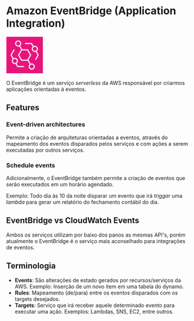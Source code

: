# Amazon EventBridge (Application Integration)

<img height=100px; alt="amazon-eventbridge" src="../../../images/amazon-eventbridge.png" />

O EventBridge é um serviço *serverless* da AWS responsável por criarmos aplicações orientadas à eventos.

## Features

### Event-driven architectures

Permite a criação de arquiteturas orientadas a eventos, através do mapeamento dos eventos disparados pelos serviços e com ações a serem executadas por outros serviços.

### Schedule events

Adicionalmente, o EventBridge também permite a criação de eventos que serão executados em um horário agendado.

Exemplo: Todo dia às 10 da noite disparar um evento que irá *triggar* uma *lambda* para gerar um relatório do fechamento contábil do dia.

## EventBridge vs CloudWatch Events

Ambos os serviços utilizam por baixo dos panos as mesmas API's, porém atualmente o EventBridge é o serviço mais aconselhado para integrações de eventos.

## Terminologia

- **Events**: São alterações de estado gerados por recursos/serviços da AWS. Exemplo: Inserção de um novo item em uma tabela do dynamo.
- **Rules**: Mapeamento (de/para) entre os eventos disparados com os targets desejados.
- **Targets**: Serviço que irá receber aquele determinado evento para executar uma ação. Exemplos: Lambdas, SNS, EC2, entre outros.